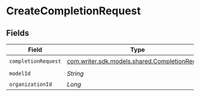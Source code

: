 # CreateCompletionRequest


## Fields

| Field                                                                                      | Type                                                                                       | Required                                                                                   | Description                                                                                |
| ------------------------------------------------------------------------------------------ | ------------------------------------------------------------------------------------------ | ------------------------------------------------------------------------------------------ | ------------------------------------------------------------------------------------------ |
| `completionRequest`                                                                        | [com.writer.sdk.models.shared.CompletionRequest](../../models/shared/CompletionRequest.md) | :heavy_check_mark:                                                                         | N/A                                                                                        |
| `modelId`                                                                                  | *String*                                                                                   | :heavy_check_mark:                                                                         | N/A                                                                                        |
| `organizationId`                                                                           | *Long*                                                                                     | :heavy_minus_sign:                                                                         | N/A                                                                                        |